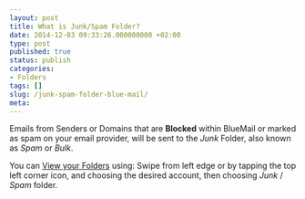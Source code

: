 ```yaml
---
layout: post
title: What is Junk/Spam Folder?
date: 2014-12-03 09:33:26.000000000 +02:00
type: post
published: true
status: publish
categories:
- Folders
tags: []
slug: /junk-spam-folder-blue-mail/
meta:
---
```


Emails from Senders or Domains that are **Blocked** within BlueMail or marked as spam on your email provider, will be sent to the *Junk* Folder, also known as *Spam* or *Bulk*.

You can [View your Folders](/navigate-between-folders/) using: Swipe from left edge or by tapping the top left corner icon, and choosing the desired account, then choosing *Junk* / *Spam* folder.